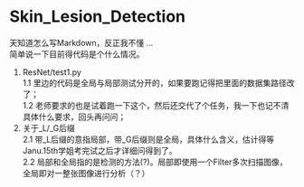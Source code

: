 # Skin_Lesion_Detection
天知道怎么写Markdown，反正我不懂 ...<br>
简单说一下目前得代码是个什么情况。<br>
1. ResNet/test1.py <br>
    1.1 里边的代码是全局与局部测试分开的，如果要跑记得把里面的数据集路径改了；<br>
    1.2 老师要求的也是试着跑一下这个，然后还交代了个任务，我一下也记不清具体什么要求，回头再问问；<br>
2. 关于_L/_G后缀<br>
    2.1 带_L后缀的意指局部，带_G后缀则是全局，具体什么含义，估计得等Janu.15th学姐考完试之后才详细问得到了。<br>
    2.2 局部和全局指的是检测的方法(?)。局部即使用一个Filter多次扫描图像，全局即对一整张图像进行分析（？）